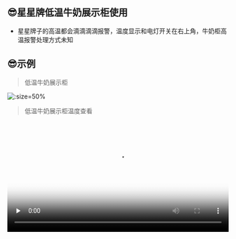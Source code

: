 ## 😎星星牌低温牛奶展示柜使用

* 星星牌子的高温都会滴滴滴滴报警，温度显示和电灯开关在右上角，牛奶柜高温报警处理方式未知

## 😎示例

> 低温牛奶展示柜

![](https://gitee.com/GaloisFields/WORKFLOWS4COMPANY/raw/master/resources/pic/equipment/低温牛奶展示柜3.jpeg ':size=50%')

> 低温牛奶展示柜温度查看

<video id="video" width=100%  controls="" preload="none" poster="https://gitee.com/GaloisFields/WORKFLOWS4COMPANY/raw/master/resources/pic/logo/视频封面0.png"><source id="mp4" src="http://ypsx-test.test.upcdn.net/equipment/低温牛奶展示柜温度查看.mp4" type="video/mp4"></videos>
